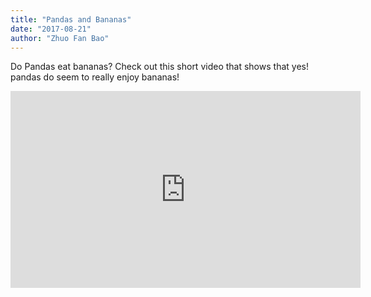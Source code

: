 ```yaml
---
title: "Pandas and Bananas"
date: "2017-08-21"
author: "Zhuo Fan Bao"
---
```


Do Pandas eat bananas? Check out this short video that shows that yes! pandas do seem to really enjoy bananas!

<iframe width="560" height="315" src="https://www.youtube.com/embed/4SZl1r2O_bY" frameborder="0" allowfullscreen></iframe>